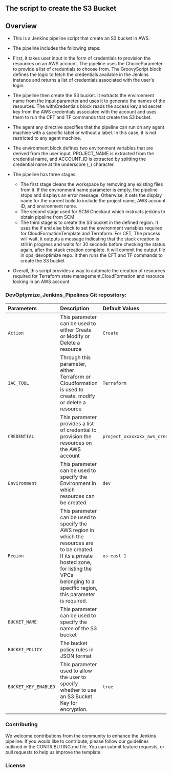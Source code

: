 ## The script to create the S3 Bucket
## Overview
- This is a Jenkins pipeline script that create an S3 bucket in AWS.

- The pipeline includes the following steps:

- First, it takes user input in the form of credentials to provision the resources on an AWS account. The pipeline uses the ChoiceParameter to provide a list of credentials to choose from. The GroovyScript block defines the logic to fetch the credentials available in the Jenkins instance and returns a list of credentials associated with the user's login.

- The pipeline then create the S3 bucket. It extracts the environment name from the input parameter and uses it to generate the names of the resources. The withCredentials block reads the access key and secret key from the AWS credentials associated with the account and uses them to run the CFT and TF commands that create the S3 bucket.

- The agent any directive specifies that the pipeline can run on any agent machine with a specific label or without a label. In this case, it is not restricted to any agent machine.

- The environment block defines two environment variables that are derived from the user input. PROJECT_NAME is extracted from the credential name, and ACCOUNT_ID is extracted by splitting the credential name at the underscore (_) character.

- The pipeline has three stages:

  - The first stage cleans the workspace by removing any existing files from it. If the environment name parameter is empty, the pipeline stops and displays an error message. Otherwise, it sets the display name for the current build to include the project name, AWS account ID, and environment name.
  - The second stage used for SCM Checkout which instructs jenkins to obtain pipeline from SCM 
  - The third stage is to create the S3 bucket in the defined region. It uses the if and else block to set the environment variables required for CloudFormationTemplate and Terraform. For CFT, The process will wait, it outputs a message indicating that the stack creation is still in progress and waits for 30 seconds before checking the status again, after the stack creation complete. it will commit the output file in ops_devoptimize repo. It then runs the CFT and TF commands to create the S3 bucket

- Overall, this script provides a way to automate the creation of resources required for Terraform state management,CloudFormation and resource locking in an AWS account.

### DevOptymize_Jenkins_Pipelines Git repository:

| Parameters     |                                     Description                                                | Default Values  |
| :------------ |                                      :-----                                                     | :-------- |
| `Action`       | This parameter can be used to either Create or Modify or Delete a resource                     | `Create`   |
| `IAC_TOOL`     | Through this parameter, either Terraform or Cloudformation is used to create, modify or delete a resource | `Terraform`  |
| `CREDENTIAL`       | This parameter provides a list of credential to provision the resources on the AWS account                     | `project_xxxxxxxx_aws_cred`   |
| `Environment`       | This parameter can be used to specify the Environment in which resources can be created                   | `dev`  |
| `Region`       | This parameter can be used to specify the AWS region in which the resources are to be created. If its a private hosted zone, for listing the VPCs belonging to a specific region, this parameter is required.                  | `us-east-1`   |
| `BUCKET_NAME`       | This parameter can be used to specify the name of the S3 bucket                  
| `BUCKET_POLICY`       | The bucket policy rules in JSON format  |  |
| `BUCKET_KEY_ENABLED`       | This parameter used to allow the user to specify whether to use an S3 Bucket Key for encryption. | `true`  |     

### Contributing
We welcome contributions from the community to enhance the Jenkins pipeline. If you would like to contribute, please follow our guidelines outlined in the CONTRIBUTING.md file. You can submit feature requests, or pull requests to help us improve the template.

### License
